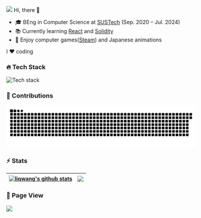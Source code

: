 <img src="https://emojis.slackmojis.com/emojis/images/1531849430/4246/blob-sunglasses.gif" width="30"> Hi, there 👋

- 🎓 BEng in Computer Science at [SUSTech](https://sustech.edu.cn/en) (Sep. 2020 – Jul. 2024)
- 📚 Currently learning [React](https://react.dev) and [Solidity](https://soliditylang.org)
- 🥰 Enjoy computer games([Steam](https://steamcommunity.com/profiles/76561198387161037)) and Japanese animations

I ❤️ coding

### 🔥 Tech Stack

![Tech stack](https://skillicons.dev/icons?i=python,java,spring,maven,mysql,redis,kafka,prometheus,nginx,docker,git&theme=light)

### 🚀 Contributions
<picture>
  <source media="(prefers-color-scheme: dark)" srcset="./assets/contribution-snake-dark.svg" />
  <source media="(prefers-color-scheme: light)" srcset="./assets/contribution-snake.svg" />
  <img alt="github-snake" src="./assets/contribution-snake.svg" />
</picture>

### ⚡ Stats

| <a href="https://github.com/anuraghazra/github-readme-stats"><img align="center" src="https://github-readme-stats.vercel.app/api?username=liqwang&show_icons=true&hide_border=true" alt="liqwang's github stats" /></a> | <a href="https://github.com/anuraghazra/github-readme-stats"><img align="center" src="https://github-readme-stats.vercel.app/api/top-langs/?username=liqwang&layout=compact&hide_border=true&exclude_repo=liqwang.github.io&hide=html" /></a> |
| ------------------------------------------------------------ | ------------------------------------------------------------ |

### 👀 Page View
![](https://profile-counter.glitch.me/liqwang/count.svg)

